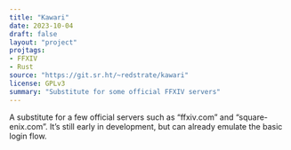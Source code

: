```yaml
---
title: "Kawari"
date: 2023-10-04
draft: false
layout: "project"
projtags:
- FFXIV
- Rust
source: "https://git.sr.ht/~redstrate/kawari"
license: GPLv3
summary: "Substitute for some official FFXIV servers"
---
```


A substitute for a few official servers such as “ffxiv.com” and “square-enix.com”. It’s still early in development, but can already emulate the basic login flow.
